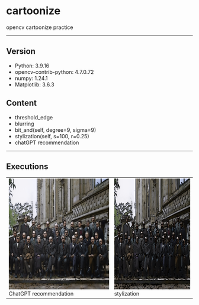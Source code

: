 # cartoonize

opencv cartoonize practice

<hr>

## Version

- Python: 3.9.16
- opencv-contrib-python: 4.7.0.72
- numpy: 1.24.1
- Matplotlib: 3.6.3

## Content

- threshold_edge
- blurring
- bit_and(self, degree=9, sigma=9)
- stylization(self, s=100, r=0.25)
- chatGPT recommendation

<hr>

## Executions

<table>
  <tr>
    <td><img src="./chatGPT.png" width="400" height="300">ChatGPT recommendation</td>
    <td><img src="./stylization.png" width="400" height="300">stylization</td>
  </tr>
</table>
